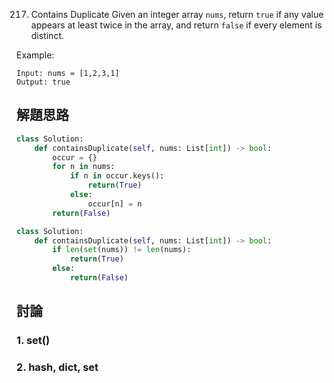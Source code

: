 217. Contains Duplicate
Given an integer array `nums`, return `true` if any value appears at least twice in the array, and return `false` if every element is distinct.

Example:

```
Input: nums = [1,2,3,1]
Output: true
```
## 解題思路

```python
class Solution:
    def containsDuplicate(self, nums: List[int]) -> bool:
        occur = {}
        for n in nums:
            if n in occur.keys():
                return(True)
            else:
                occur[n] = n
        return(False)
```

```python
class Solution:
    def containsDuplicate(self, nums: List[int]) -> bool:
        if len(set(nums)) != len(nums):
            return(True)
        else:
            return(False)
```

## 討論

### 1. set()

### 2. hash, dict, set
